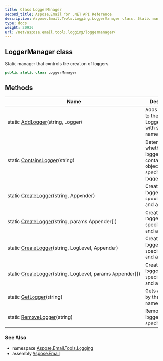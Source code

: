 ```yaml
---
title: Class LoggerManager
second_title: Aspose.Email for .NET API Reference
description: Aspose.Email.Tools.Logging.LoggerManager class. Static manager that controls the creation of loggers
type: docs
weight: 20930
url: /net/aspose.email.tools.logging/loggermanager/
---
```

## LoggerManager class

Static manager that controls the creation of loggers.

```csharp
public static class LoggerManager
```

## Methods

| Name | Description |
| --- | --- |
| static [AddLogger](../../aspose.email.tools.logging/loggermanager/addlogger/)(string, Logger) | Adds a logger to the LoggerManager with specified name. |
| static [ContainsLogger](../../aspose.email.tools.logging/loggermanager/containslogger/)(string) | Determines whether the logger cache contains an object with the specified logger name. |
| static [CreateLogger](../../aspose.email.tools.logging/loggermanager/createlogger/#createlogger)(string, Appender) | Creates a logger with specified name and appender. |
| static [CreateLogger](../../aspose.email.tools.logging/loggermanager/createlogger/#createlogger_1)(string, params Appender[]) | Creates a logger with specified name and appender. |
| static [CreateLogger](../../aspose.email.tools.logging/loggermanager/createlogger/#createlogger_2)(string, LogLevel, Appender) | Creates a logger with specified name and appender. |
| static [CreateLogger](../../aspose.email.tools.logging/loggermanager/createlogger/#createlogger_3)(string, LogLevel, params Appender[]) | Creates a logger with specified name and appender. |
| static [GetLogger](../../aspose.email.tools.logging/loggermanager/getlogger/)(string) | Gets a logger by the specified name. |
| static [RemoveLogger](../../aspose.email.tools.logging/loggermanager/removelogger/)(string) | Removes a logger with the specified name. |

### See Also

* namespace [Aspose.Email.Tools.Logging](../../aspose.email.tools.logging/)
* assembly [Aspose.Email](../../)


